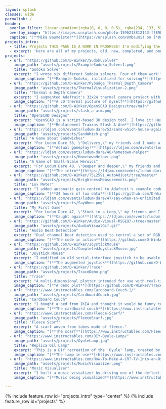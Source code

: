 ```yaml
---
layout: splash
classes: wide
permalink: /
header:
  overlay_filter: linear-gradient(rgba(0, 0, 0, 0.5), rgba(234, 133, 52, 0.5))
  overlay_image: "https://images.unsplash.com/photo-1596213812143-ff89bd9ddecd?ixlib=rb-4.0.3&ixid=MnwxMjA3fDB8MHxwaG90by1wYWdlfHx8fGVufDB8fHx8&auto=format&fit=crop&w=1450&q=80"
  caption: "[**Mika Baumeister**](https://unsplash.com/@mbaumi) on [*Unsplash*](https://unsplash.com)"
projects_intro:
  - title: Projects THIS PAGE IS A WORK IN PROGRESS! I'm modifying the CMU page into my own...
  - excerpt: 'Here are all of my projects, old, new, completed, and ongoing.'
projects:
  - url: "https://github.com/D-Winker/SudokuSolver"
    image_path: "assets/projects/ExampleSudoku_Solver1.png"
    title: "Sudoku Solver"
    excerpt: "I wrote six different Sudoku solvers. Four of them work!"
    image_caption: "[**Example Sudoku, initialized for solving**](https://github.com/D-Winker/SudokuSolver)"
  - url: "https://github.com/D-Winker/Pybadge_Thermal_Depth_Camera"
    image_path: "assets/projects/ThermalVisualization-2.png"
    title: "Thermal & Depth Camera"
    excerpt: "I augmented Adafruit's 32x24 thermal camera project with an 8x8 depth sensor, and added a few features to the code - CSV recording, 2x and 4x interpolation, moving averaging, and more."
    image_caption: "[**A 3D thermal picture of myself**](https://github.com/D-Winker/Pybadge_Thermal_Depth_Camera)" 
  - url: "https://github.com/D-Winker/OpenSCAD_Designs/tree/main"
    image_path: "assets/projects/slash_a-arm.png"
    title: "OpenSCAD Designs"
    excerpt: "OpenSCAD is a script-based 3D design tool. I love it! Here are some things I designed in OpenSCAD."
    image_caption: "[**Replacement Traxxas Slash A-Arm**](https://github.com/D-Winker/OpenSCAD_Designs/tree/main)"
  - url: "https://ldjam.com/events/ludum-dare/53/sand-which-house-again"
    image_path: "assets/projects/SandWhich.png"
    title: "A Game about Sandwiches"
    excerpt: "For Ludum Dare 53, \"Delivery,\" my friends and I made a game where you play as a sandwich delivery person. Your goal is to deliver the right dialogue options to get a 5 star review."
    image_caption: "[**Actual gameplay!**](https://ldjam.com/events/ludum-dare/53/sand-which-house-again)"  
  - url: "https://ldjam.com/events/ludum-dare/48/hometown-helper"
    image_path: "assets/projects/HometownHelper.png"
    title: "A Game of Small-Scale Heroics"
    excerpt: "For Ludum Dare 48, \"Deeper and deeper,\" my friends and I made a game where you, a would-be adventurer, get pulled into the daily struggles of your hometown. Become the hero they need!"
    image_caption: "[**The intro**](https://ldjam.com/events/ludum-dare/48/hometown-helper)"  
  - url: "https://github.com/D-Winker/TSL2591_AutoAdjust/tree/master"
    image_path: "assets/projects/BrightnessMeasurements.png"
    title: "Lux Meter"
    excerpt: "I added automatic gain control to Adafruit's example code for the TSL2591 light sensor."
    image_caption: "[**24 hours of lux data**](https://github.com/D-Winker/TSL2591_AutoAdjust/tree/master)"
  - url: "https://ldjam.com/events/ludum-dare/47/say-when-an-unlimited-soup-experience"
    image_path: "assets/projects/SayWhen.png"
    title: "My First Game"
    excerpt: "For Ludum Dare 47, \"Stuck in a Loop,\" my friends and I made a stealth game where you're stuck getting soup! Try to escape before the waiter refills your bowl."
    image_caption: "[**Caught again!**](https://ldjam.com/events/ludum-dare/47/say-when-an-unlimited-soup-experience)"  
  - url: "https://github.com/D-Winker/Audio-Visual-MSGEQ7-/tree/master"
    image_path: "assets/projects/AudioVisualGif.gif"
    title: "Audio Beat Detection"
    excerpt: "Dual channel beat detection used to control a set of RGB LEDs, combined with a set of speakers, built into an old XBOX360 shell."
    image_caption: "[**The code in action**](https://github.com/D-Winker/Audio-Visual-MSGEQ7-/tree/master)"
  - url: "https://github.com/D-Winker/JoystickMouse"
    image_path: "assets/projects/CompletedJoystickMouse.jpg"
    title: "Joystick Mouse"
    excerpt: "I modified an old serial-interface joystick to be usable as a USB mouse. An Arduino dev board reads the potentiometers and buttons, then relays the programmed commands to the computer: mouse movement, right, left, and middle click, alt+tab, ctrl+tab, and ctrl+shift+tab."
    image_caption: "[**The augmented joystick**](https://github.com/D-Winker/JoystickMouse)"
  - url: "https://github.com/D-Winker/Trace"
    image_path: "assets/projects/TraceDemo.png"
    title: "Trace"
    excerpt: "A multi-dimensional plotter intended for use with real-time, real-world data sources."
    image_caption: "[**A demo plot**](https://github.com/D-Winker/Trace)"
  - url: "https://www.instructables.com/Cardboard-Couch-1/"
    image_path: "assets/projects/CardboardCouch.jpg"
    title: "Cardboard Couch"
    excerpt: "I bought a bed from IKEA and thought it would be funny to make more furniture from the packaging. (Supports up to 3 adults)."
    image_caption: "[**The cardboard couch**](https://www.instructables.com/Cardboard-Couch-1/)"
  - url: "https://www.instructables.com/Fleece-Scarf/"
    image_path: "assets/projects/FleeceScarf.jpg"
    title: "Fleece Scarf"
    excerpt: "A scarf woven from tubes made of fleece."
    image_caption: "[**The scarf**](https://www.instructables.com/Fleece-Scarf/)"
  - url: "https://www.instructables.com/DIY-Oyule-Lamp/"
    image_path: "assets/projects/OyuleLamp.jpg"
    title: "Replica Oil Lamp"
    excerpt: "This is a DIY recreation of the 'Oyule' lamp, created by artist Sergio Silva."
    image_caption: "[**The lamp in use**](https://www.instructables.com/DIY-Oyule-Lamp/)"
  - url: "https://www.instructables.com/How-To-Make-A-CRT-TV-Into-an-Oscilloscope/"
    image_path: "assets/projects/MusicVisualizer.png"
    title: "Music Visualizer"
    excerpt: "I built a music visualizer by driving one of the deflection coils in a CRT with an audio source."
    image_caption: "[**Music being visualized**](https://www.instructables.com/How-To-Make-A-CRT-TV-Into-an-Oscilloscope/)"

---
```


{% include feature_row id="projects_intro" type="center" %}
{% include feature_row id="projects" %}
